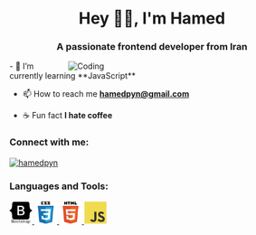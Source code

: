 <h1 align="center">Hey 👋🏻, I'm Hamed</h1>
<h3 align="center">A passionate frontend developer from Iran</h3>
<img align="right" alt="Coding" width="400" src="https://cdn.dribbble.com/users/1162077/screenshots/3848914/programmer.gif">
- 🌱 I’m currently learning **JavaScript**

- 📫 How to reach me **hamedpyn@gmail.com**

- ☕️ Fun fact **I hate coffee**

<h3 align="left">Connect with me:</h3>
<p align="left">
<a href="https://instagram.com/hamedpyn" target="blank"><img align="center" src="https://raw.githubusercontent.com/rahuldkjain/github-profile-readme-generator/master/src/images/icons/Social/instagram.svg" alt="hamedpyn" height="30" width="40" /></a>
</p>

<h3 align="left">Languages and Tools:</h3>
<p align="left"> <a href="https://getbootstrap.com" target="_blank" rel="noreferrer"> <img src="https://raw.githubusercontent.com/devicons/devicon/master/icons/bootstrap/bootstrap-plain-wordmark.svg" alt="bootstrap" width="40" height="40"/> </a> <a href="https://www.w3schools.com/css/" target="_blank" rel="noreferrer"> <img src="https://raw.githubusercontent.com/devicons/devicon/master/icons/css3/css3-original-wordmark.svg" alt="css3" width="40" height="40"/> </a> <a href="https://www.w3.org/html/" target="_blank" rel="noreferrer"> <img src="https://raw.githubusercontent.com/devicons/devicon/master/icons/html5/html5-original-wordmark.svg" alt="html5" width="40" height="40"/> </a> <a href="https://developer.mozilla.org/en-US/docs/Web/JavaScript" target="_blank" rel="noreferrer"> <img src="https://raw.githubusercontent.com/devicons/devicon/master/icons/javascript/javascript-original.svg" alt="javascript" width="40" height="40"/> </a> </p>
